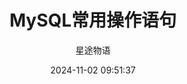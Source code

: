 ---
title: MySQL常用操作语句
date: 2024-11-02 09:51:37
permalink: /pages/mysql2/
categories:
  - 运维
  - MySQL
tags:
  - MySQL
author: 星途物语
---